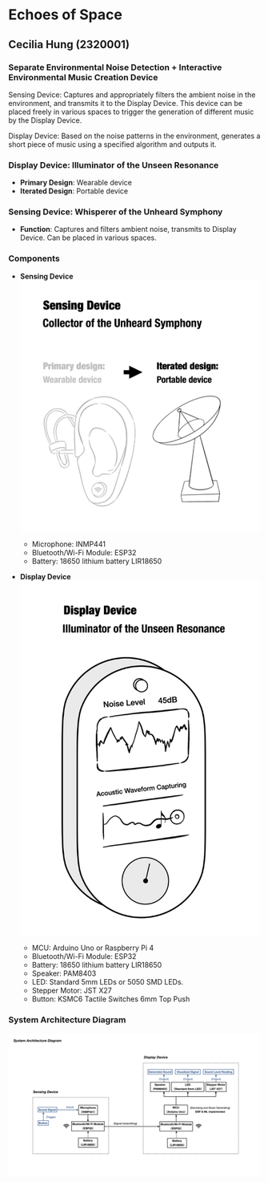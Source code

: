# Echoes of Space

## Cecilia Hung (2320001)

### Separate Environmental Noise Detection + Interactive Environmental Music Creation Device

Sensing Device: Captures and appropriately filters the ambient noise in the environment, and transmits it to the Display Device. This device can be placed freely in various spaces to trigger the generation of different music by the Display Device.

Display Device: Based on the noise patterns in the environment, generates a short piece of music using a specified algorithm and outputs it.

### Display Device: Illuminator of the Unseen Resonance

- **Primary Design**: Wearable device
- **Iterated Design**: Portable device

### Sensing Device: Whisperer of the Unheard Symphony

- **Function**: Captures and filters ambient noise, transmits to Display Device. Can be placed in various spaces.

### Components

- **Sensing Device**
![Sensing Device](images/sensing.jpg)
  - Microphone: INMP441
  - Bluetooth/Wi-Fi Module: ESP32
  - Battery: 18650 lithium battery LIR18650

- **Display Device**
![Display Device](images/display.jpg)
  - MCU: Arduino Uno or Raspberry Pi 4
  - Bluetooth/Wi-Fi Module: ESP32
  - Battery: 18650 lithium battery LIR18650
  - Speaker: PAM8403
  - LED: Standard 5mm LEDs or 5050 SMD LEDs.
  - Stepper Motor: JST X27
  - Button: KSMC6 Tactile Switches 6mm Top Push

### System Architecture Diagram
![System Architecture](images/diagram.jpg)

